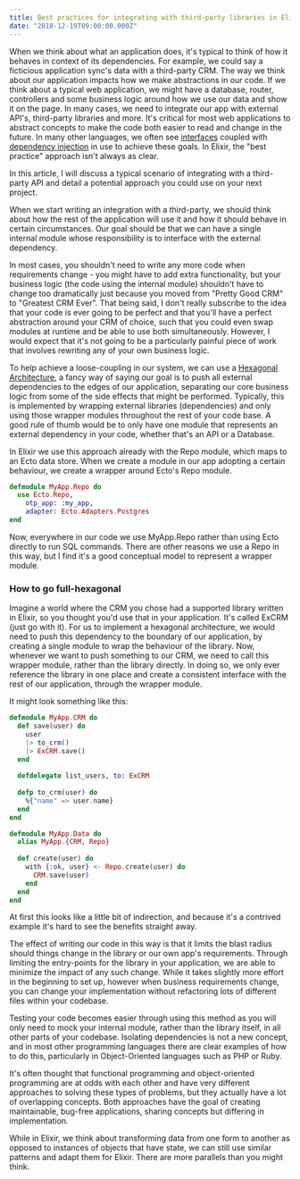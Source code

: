 ```yaml
---
title: Best practices for integrating with third-party libraries in Elixir 
date: "2018-12-19T09:00:00.000Z"
---
```

When we think about what an application does, it's typical to think of how it behaves in context of its dependencies. For example, we could say a ficticious application sync's data with a third-party CRM.
The way we think about our application impacts how we make abstractions in our code. If we think about a typical web application, we might have a database, router, controllers and some business logic around how we use our data and show it on the page. In many cases, we need to integrate our app with external API's, third-party libraries and more. 
It's critical for most web applications to abstract concepts to make the code both easier to read and change in the future.
In many other languages, we often see [interfaces](https://en.wikipedia.org/wiki/Interface_(computing)) coupled with [dependency injection](https://en.wikipedia.org/wiki/Dependency_injection) in use to achieve these goals. In Elixir, the "best practice" approach isn't always as clear.

In this article, I will discuss a typical scenario of integrating with a third-party API and detail a potential approach you could use on your next project.

When we start writing an integration with a third-party, we should think about how the rest of the application will use it and how it should behave in certain circumstances. Our goal should be that we can have a single internal module whose responsibility is to interface with the external dependency.

In most cases, you shouldn't need to write any more code when requirements change - you might have to add extra functionality, but your business logic (the code using the internal module) shouldn't have to change too dramatically just because you moved from "Pretty Good CRM" to "Greatest CRM Ever".
That being said, I don't really subscribe to the idea that your code is ever going to be perfect and that you'll have a perfect abstraction around your CRM of choice, such that you could even swap modules at runtime and be able to use both simultaneously. However, I would expect that it's not going to be a particularly painful piece of work that involves rewriting any of your own business logic.

To help achieve a loose-coupling in our system, we can use a [Hexagonal Architecture](https://fideloper.com/hexagonal-architecture), a fancy way of saying our goal is to push all external dependencies to the edges of our application, separating our core business logic from some of the side effects that might be performed. Typically, this is implemented by wrapping external libraries (dependencies) and only using those wrapper modules throughout the rest of your code base. A good rule of thumb would be to only have one module that represents an external dependency in your code, whether that's an API or a Database.

In Elixir we use this approach already with the Repo module, which maps to an Ecto data store. When we create a module in our app adopting a certain behaviour, we create a wrapper around Ecto's Repo module.

```elixir
defmodule MyApp.Repo do
  use Ecto.Repo,
    otp_app: :my_app,
    adapter: Ecto.Adapters.Postgres
end
``` 
Now, everywhere in our code we use MyApp.Repo rather than using Ecto directly to run SQL commands. There are other reasons we use a Repo in this way, but I find it's a good conceptual model to represent a wrapper module.

### How to go full-hexagonal

Imagine a world where the CRM you chose had a supported library written in Elixir, so you thought you'd use that in your application. It's called ExCRM (just go with it). For us to implement a hexagonal architecture, we would need to push this dependency to the boundary of our application, by creating a single module to wrap the behaviour of the library. Now, whenever we want to push something to our CRM, we need to call this wrapper module, rather than the library directly. In doing so, we only ever reference the library in one place and create a consistent interface with the rest of our application, through the wrapper module.

It might look something like this: 

```elixir
defmodule MyApp.CRM do
  def save(user) do
    user
    |> to_crm()
    |> ExCRM.save()
  end
  
  defdelegate list_users, to: ExCRM
  
  defp to_crm(user) do
    %{"name" => user.name}
  end
end

defmodule MyApp.Data do
  alias MyApp.{CRM, Repo}
  
  def create(user) do
    with {:ok, user} <- Repo.create(user) do
      CRM.save(user)
    end
  end
end
```

At first this looks like a little bit of indirection, and because it's a contrived example it's hard to see the benefits straight away. 

The effect of writing our code in this way is that it limits the blast radius should things change in the library or our own app's requirements. Through limiting the entry-points for the library in your application, we are able to minimize the impact of any such change. While it takes slightly more effort in the beginning to set up, however when business requirements change, you can change your implementation without refactoring lots of different files within your codebase.

Testing your code becomes easier through using this method as you will only need to mock your internal module, rather than the library itself, in all other parts of your codebase.
Isolating dependencies is not a new concept, and in most other programming languages there are clear examples of how to do this, particularly in Object-Oriented languages such as PHP or Ruby.

It's often thought that functional programming and object-oriented programming are at odds with each other and have very different approaches to solving these types of problems, but they actually have a lot of overlapping concepts. Both approaches have the goal of creating maintainable, bug-free applications, sharing concepts but differing in implementation. 

While in Elixir, we think about transforming data from one form to another as opposed to instances of objects that have state, we can still use similar patterns and adapt them for Elixir. There are more parallels than you might think. 